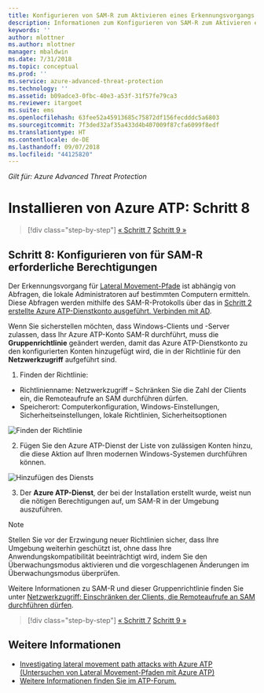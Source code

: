 ```yaml
---
title: Konfigurieren von SAM-R zum Aktivieren eines Erkennungsvorgangs für Lateral Movement-Pfade in Azure ATP | Microsoft-Dokumentation
description: Informationen zum Konfigurieren von SAM-R zum Aktivieren eines Lateral Movement-Pfads in Azure ATP
keywords: ''
author: mlottner
ms.author: mlottner
manager: mbaldwin
ms.date: 7/31/2018
ms.topic: conceptual
ms.prod: ''
ms.service: azure-advanced-threat-protection
ms.technology: ''
ms.assetid: b09adce3-0fbc-40e3-a53f-31f57fe79ca3
ms.reviewer: itargoet
ms.suite: ems
ms.openlocfilehash: 63fee52a45913685c75872df156fecdddc5a6803
ms.sourcegitcommit: 7f3ded32af35a433d4b407009f87cfa6099f8edf
ms.translationtype: HT
ms.contentlocale: de-DE
ms.lasthandoff: 09/07/2018
ms.locfileid: "44125820"
---
```

*Gilt für: Azure Advanced Threat Protection*

# <a name="install-azure-atp---step-8"></a>Installieren von Azure ATP: Schritt 8

>[!div class="step-by-step"]
[« Schritt 7](install-atp-step7.md)
[Schritt 9 »](atp-multi-forest.md)

## <a name="step-8-configure-sam-r-required-permissions"></a>Schritt 8: Konfigurieren von für SAM-R erforderliche Berechtigungen

Der Erkennungsvorgang für [Lateral Movement-Pfade](use-case-lateral-movement-path.md) ist abhängig von Abfragen, die lokale Administratoren auf bestimmten Computern ermitteln. Diese Abfragen werden mithilfe des SAM-R-Protokolls über das in [Schritt 2 erstellte Azure ATP-Dienstkonto ausgeführt. Verbinden mit AD](install-atp-step2.md).
 
Wenn Sie sicherstellen möchten, dass Windows-Clients und -Server zulassen, dass Ihr Azure ATP-Konto SAM-R durchführt, muss die **Gruppenrichtlinie** geändert werden, damit das Azure ATP-Dienstkonto zu den konfigurierten Konten hinzugefügt wird, die in der Richtlinie für den **Netzwerkzugriff** aufgeführt sind.

1. Finden der Richtlinie:

 - Richtlinienname: Netzwerkzugriff – Schränken Sie die Zahl der Clients ein, die Remoteaufrufe an SAM durchführen dürfen.
 - Speicherort: Computerkonfiguration, Windows-Einstellungen, Sicherheitseinstellungen, lokale Richtlinien, Sicherheitsoptionen
  
  ![Finden der Richtlinie](./media/samr-policy-location.png)

2. Fügen Sie den Azure ATP-Dienst der Liste von zulässigen Konten hinzu, die diese Aktion auf Ihren modernen Windows-Systemen durchführen können.
 
  ![Hinzufügen des Diensts](./media/samr-add-service.png)

3. Der **Azure ATP-Dienst**, der bei der Installation erstellt wurde, weist nun die nötigen Berechtigungen auf, um SAM-R in der Umgebung auszuführen.

> [!NOTE]
> Stellen Sie vor der Erzwingung neuer Richtlinien sicher, dass Ihre Umgebung weiterhin geschützt ist, ohne dass Ihre Anwendungskompatibilität beeinträchtigt wird, indem Sie den Überwachungsmodus aktivieren und die vorgeschlagenen Änderungen im Überwachungsmodus überprüfen.

Weitere Informationen zu SAM-R und dieser Gruppenrichtlinie finden Sie unter [Netzwerkzugriff: Einschränken der Clients, die Remoteaufrufe an SAM durchführen dürfen](https://docs.microsoft.com/windows/security/threat-protection/security-policy-settings/network-access-restrict-clients-allowed-to-make-remote-sam-calls).


>[!div class="step-by-step"]
[« Schritt 7](install-atp-step7.md)
[Schritt 9 »](atp-multi-forest.md)



## <a name="see-also"></a>Weitere Informationen
- [Investigating lateral movement path attacks with Azure ATP (Untersuchen von Lateral Movement-Pfaden mit Azure ATP)](use-case-lateral-movement-path.md)
- [Weitere Informationen finden Sie im ATP-Forum.](https://aka.ms/azureatpcommunity)